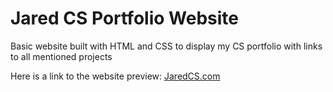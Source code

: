 # Jared CS Portfolio Website

Basic website built with HTML and CSS to display my CS portfolio with links to all mentioned projects

Here is a link to the website preview: [JaredCS.com](https://www.jaredcs.com)
